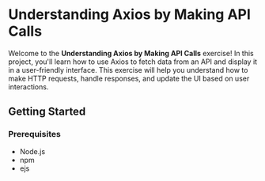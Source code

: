 # Understanding Axios by Making API Calls

Welcome to the **Understanding Axios by Making API Calls** exercise! In this project, you'll learn how to use Axios to fetch data from an API and display it in a user-friendly interface. This exercise will help you understand how to make HTTP requests, handle responses, and update the UI based on user interactions.

## Getting Started

### Prerequisites
- Node.js
- npm
- ejs
